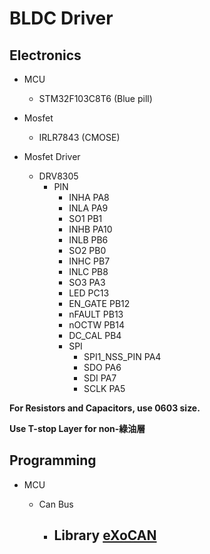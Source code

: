 # BLDC Driver

## Electronics

- MCU
  - STM32F103C8T6 (Blue pill)

- Mosfet
  - IRLR7843 (CMOSE)
- Mosfet Driver
  - DRV8305
    - PIN
      -  INHA PA8
      -  INLA PA9
      -  SO1 PB1
      -  INHB PA10
      -  INLB PB6
      -  SO2 PB0
      -  INHC PB7
      -  INLC PB8
      -  SO3 PA3
      -  LED PC13
      -  EN_GATE PB12
      -  nFAULT PB13
      -  nOCTW PB14
      -  DC_CAL PB4
      -  SPI
         -  SPI1_NSS_PIN PA4
         -  SDO PA6
         -  SDI PA7
         -  SCLK PA5

**For Resistors and Capacitors, use 0603 size.**

**Use T-stop Layer for non-綠油層**

## Programming

- MCU

  - Can Bus
    - Library
      [eXoCAN](https://github.com/exothink/eXoCAN)
      - 

  
